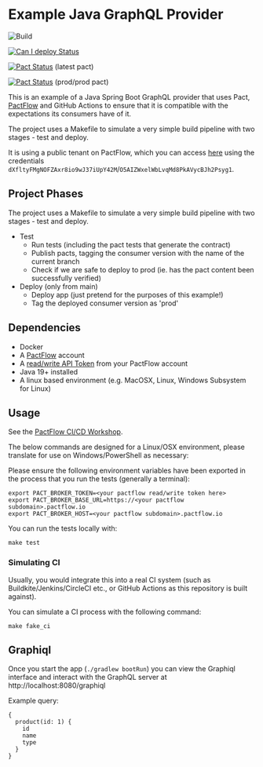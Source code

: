 # Example Java GraphQL Provider

![Build](https://github.com/pactflow/example-provider-springboot/workflows/Build/badge.svg)

[![Can I deploy Status](https://test.pactflow.io/pacticipants/pactflow-example-provider-java-graphql/branches/main/latest-version/can-i-deploy/to-environment/production/badge.svg)](https://test.pactflow.io/overview/provider/pactflow-example-provider-java-graphql/consumer/pactflow-example-consumer-java-junit)

[![Pact Status](https://test.pactflow.io/pacts/provider/pactflow-example-provider-java-graphql/consumer/pactflow-example-consumer-java-junit/latest/badge.svg)](https://test.pactflow.io/pacts/provider/pactflow-example-provider-java-graphql/consumer/pactflow-example-consumer-java-junit/latest) (latest pact)

[![Pact Status](https://test.pactflow.io/pacts/provider/pactflow-example-provider-java-graphql/consumer/pactflow-example-consumer-java-junit/latest/prod/badge.svg)](https://test.pactflow.io/pacts/provider/pactflow-example-provider-java-graphql/consumer/pactflow-example-consumer-java-junit/latest/prod) (prod/prod pact)


This is an example of a Java Spring Boot GraphQL provider that uses Pact, [PactFlow](https://pactflow.io) and GitHub Actions to ensure that it is compatible with the expectations its consumers have of it.

The project uses a Makefile to simulate a very simple build pipeline with two stages - test and deploy.

It is using a public tenant on PactFlow, which you can access [here](https://test.pactflow.io) using the credentials `dXfltyFMgNOFZAxr8io9wJ37iUpY42M`/`O5AIZWxelWbLvqMd8PkAVycBJh2Psyg1`.

## Project Phases

The project uses a Makefile to simulate a very simple build pipeline with two stages - test and deploy.

- Test
  - Run tests (including the pact tests that generate the contract)
  - Publish pacts, tagging the consumer version with the name of the current branch
  - Check if we are safe to deploy to prod (ie. has the pact content been successfully verified)
- Deploy (only from main)
  - Deploy app (just pretend for the purposes of this example!)
  - Tag the deployed consumer version as 'prod'

## Dependencies

- Docker
- A [PactFlow](https://pactflow.io) account
- A [read/write API Token](https://docs.pactflow.io/#configuring-your-api-token) from your PactFlow account
- Java 19+ installed
- A linux based environment (e.g. MacOSX, Linux, Windows Subsystem for Linux)

## Usage

See the [PactFlow CI/CD Workshop](https://github.com/pactflow/ci-cd-workshop).

The below commands are designed for a Linux/OSX environment, please translate for use on Windows/PowerShell as necessary:

Please ensure the following environment variables have been exported in the process that you run the tests (generally a terminal):

```
export PACT_BROKER_TOKEN=<your pactflow read/write token here>
export PACT_BROKER_BASE_URL=https://<your pactflow subdomain>.pactflow.io
export PACT_BROKER_HOST=<your pactflow subdomain>.pactflow.io
```

You can run the tests locally with:

```
make test
```

### Simulating CI

Usually, you would integrate this into a real CI system (such as Buildkite/Jenkins/CircleCI etc., or GitHub Actions as this repository is built against).

You can simulate a CI process with the following command:

```
make fake_ci
```

## Graphiql 

Once you start the app (`./gradlew bootRun`) you can view the Graphiql interface and interact with the GraphQL server at http://localhost:8080/graphiql


Example query:
```gql
{
  product(id: 1) {
    id
    name
    type
  }
}
```